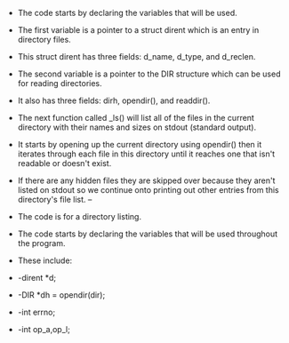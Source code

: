 - The code starts by declaring the variables that will be used.
- The first variable is a pointer to a struct dirent which is an entry in directory files.
- This struct dirent has three fields: d_name, d_type, and d_reclen.
- The second variable is a pointer to the DIR structure which can be used for reading directories.
- It also has three fields: dirh, opendir(), and readdir().

- The next function called _ls() will list all of the files in the current directory with their names and sizes on stdout (standard output).
- It starts by opening up the current directory using opendir() then it iterates through each file in this directory until it reaches one that isn't readable or doesn't exist.
- If there are any hidden files they are skipped over because they aren't listed on stdout so we continue onto printing out other entries from this directory's file list.
–
- The code is for a directory listing.

- The code starts by declaring the variables that will be used throughout the program.
- These include:

- -dirent *d;

- -DIR *dh = opendir(dir);

- -int errno;

- -int op_a,op_l;
